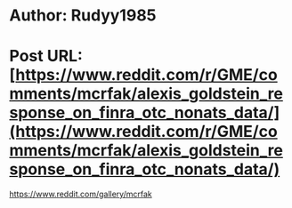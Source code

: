 # Author: Rudyy1985
# Post URL: [https://www.reddit.com/r/GME/comments/mcrfak/alexis_goldstein_response_on_finra_otc_nonats_data/](https://www.reddit.com/r/GME/comments/mcrfak/alexis_goldstein_response_on_finra_otc_nonats_data/)


https://www.reddit.com/gallery/mcrfak